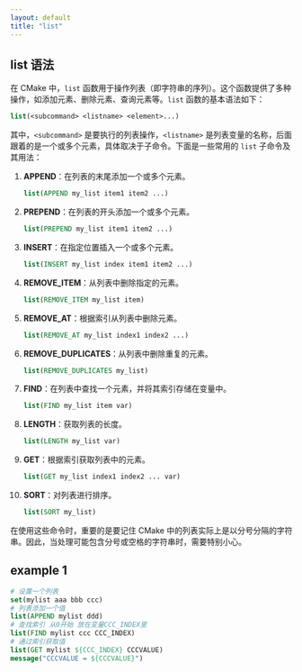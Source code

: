 ```yaml
---
layout: default
title: "list"
---
```


## list 语法

在 CMake 中，`list` 函数用于操作列表（即字符串的序列）。这个函数提供了多种操作，如添加元素、删除元素、查询元素等。`list` 函数的基本语法如下：

```cmake
list(<subcommand> <listname> <element>...)
```

其中，`<subcommand>` 是要执行的列表操作，`<listname>` 是列表变量的名称，后面跟着的是一个或多个元素，具体取决于子命令。下面是一些常用的 `list` 子命令及其用法：

1. **APPEND**：在列表的末尾添加一个或多个元素。
   ```cmake
   list(APPEND my_list item1 item2 ...)
   ```

2. **PREPEND**：在列表的开头添加一个或多个元素。
   ```cmake
   list(PREPEND my_list item1 item2 ...)
   ```

3. **INSERT**：在指定位置插入一个或多个元素。
   ```cmake
   list(INSERT my_list index item1 item2 ...)
   ```

4. **REMOVE_ITEM**：从列表中删除指定的元素。
   ```cmake
   list(REMOVE_ITEM my_list item)
   ```

5. **REMOVE_AT**：根据索引从列表中删除元素。
   ```cmake
   list(REMOVE_AT my_list index1 index2 ...)
   ```

6. **REMOVE_DUPLICATES**：从列表中删除重复的元素。
   ```cmake
   list(REMOVE_DUPLICATES my_list)
   ```

7. **FIND**：在列表中查找一个元素，并将其索引存储在变量中。
   ```cmake
   list(FIND my_list item var)
   ```

8. **LENGTH**：获取列表的长度。
   ```cmake
   list(LENGTH my_list var)
   ```

9. **GET**：根据索引获取列表中的元素。
   ```cmake
   list(GET my_list index1 index2 ... var)
   ```

10. **SORT**：对列表进行排序。
    ```cmake
    list(SORT my_list)
    ```

在使用这些命令时，重要的是要记住 CMake 中的列表实际上是以分号分隔的字符串。因此，当处理可能包含分号或空格的字符串时，需要特别小心。





## example 1

```cmake
# 设置一个列表
set(mylist aaa bbb ccc)  
# 列表添加一个值
list(APPEND mylist ddd)
# 查找索引 从0开始 放在变量CCC_INDEX里
list(FIND mylist ccc CCC_INDEX)
# 通过索引获取值
list(GET mylist ${CCC_INDEX} CCCVALUE)
message("CCCVALUE = ${CCCVALUE}")
```

